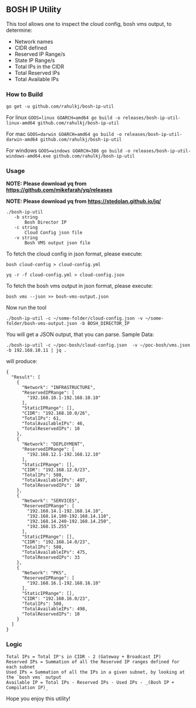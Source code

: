 BOSH IP Utility
---

This tool allows one to inspect the cloud config, bosh vms output, to determine:
* Network names
* CIDR defined
* Reserved IP Range/s
* State IP Range/s
* Total IPs in the CIDR
* Total Reserved IPs
* Total Available IPs


### How to Build

`go get -u github.com/rahulkj/bosh-ip-util`

For linux `GOOS=linux GOARCH=amd64 go build -o releases/bosh-ip-util-linux-amd64 github.com/rahulkj/bosh-ip-util`

For mac `GOOS=darwin GOARCH=amd64 go build -o releases/bosh-ip-util-darwin-amd64 github.com/rahulkj/bosh-ip-util`

For windows `GOOS=windows GOARCH=386 go build -o releases/bosh-ip-util-windows-amd64.exe github.com/rahulkj/bosh-ip-util`

### Usage

**NOTE: Please download yq from https://github.com/mikefarah/yq/releases**

**NOTE: Please download yq from https://stedolan.github.io/jq/**

```
./bosh-ip-util
   -b string
       Bosh Director IP
   -c string
       Cloud Config json file
   -v string
       Bosh VMS output json file
```

To fetch the cloud config in json format, please execute:
```
bosh cloud-config > cloud-config.yml

yq -r -f cloud-config.yml > cloud-config.json
```

To fetch the bosh vms output in json format, please execute:
```
bosh vms --json >> bosh-vms-output.json
```

Now run the tool
```
./bosh-ip-util -c ~/some-folder/cloud-config.json -v ~/some-folder/bosh-vms-output.json -b BOSH_DIRECTOR_IP
```

You will get a JSON output, that you can parse. Sample Data:
```
./bosh-ip-util -c ~/poc-bosh/cloud-config.json  -v ~/poc-bosh/vms.json -b 192.168.10.11 | jq .
```

will produce:
```
{
  "Result": [
    {
      "Network": "INFRASTRUCTURE",
      "ReservedIPRange": [
        "192.168.10.1-192.168.10.10"
      ],
      "StaticIPRange": [],
      "CIDR": "192.168.10.0/26",
      "TotalIPs": 61,
      "TotalAvailableIPs": 46,
      "TotalReservedIPs": 10
    },
    {
      "Network": "DEPLOYMENT",
      "ReservedIPRange": [
        "192.168.12.1-192.168.12.10"
      ],
      "StaticIPRange": [],
      "CIDR": "192.168.12.0/23",
      "TotalIPs": 508,
      "TotalAvailableIPs": 497,
      "TotalReservedIPs": 10
    },
    {
      "Network": "SERVICES",
      "ReservedIPRange": [
        "192.168.14.1-192.168.14.10",
        "192.168.14.100-192.168.14.110",
        "192.168.14.240-192.168.14.250",
        "192.168.15.255"
      ],
      "StaticIPRange": [],
      "CIDR": "192.168.14.0/23",
      "TotalIPs": 508,
      "TotalAvailableIPs": 475,
      "TotalReservedIPs": 33
    },
    {
      "Network": "PKS",
      "ReservedIPRange": [
        "192.168.16.1-192.168.16.10"
      ],
      "StaticIPRange": [],
      "CIDR": "192.168.16.0/23",
      "TotalIPs": 508,
      "TotalAvailableIPs": 498,
      "TotalReservedIPs": 10
    }
  ]
}
```

### Logic

```
Total IPs = Total IP's in CIDR - 2 (Gateway + Broadcast IP)
Reserved IPs = Summation of all the Reserved IP ranges defined for each subnet
Used IPs = Summation of all the IPs in a given subnet, by looking at the `bosh vms` output
Available IP = Total IPs - Reserved IPs - Used IPs - _(Bosh IP + Compilation IP)_
```

Hope you enjoy this utility!
